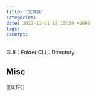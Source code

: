 ```yaml
---
title: "文件夹"
categories: 
date: 2022-11-01 18:15:39 +0800
tags: 
excerpt: 
---
```



GUI：Folder
CLI：Directory



## Misc

[[文件]]



